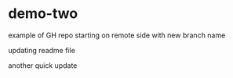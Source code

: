 # demo-two
example of GH repo starting on remote side with new branch name

updating readme file

another quick update
